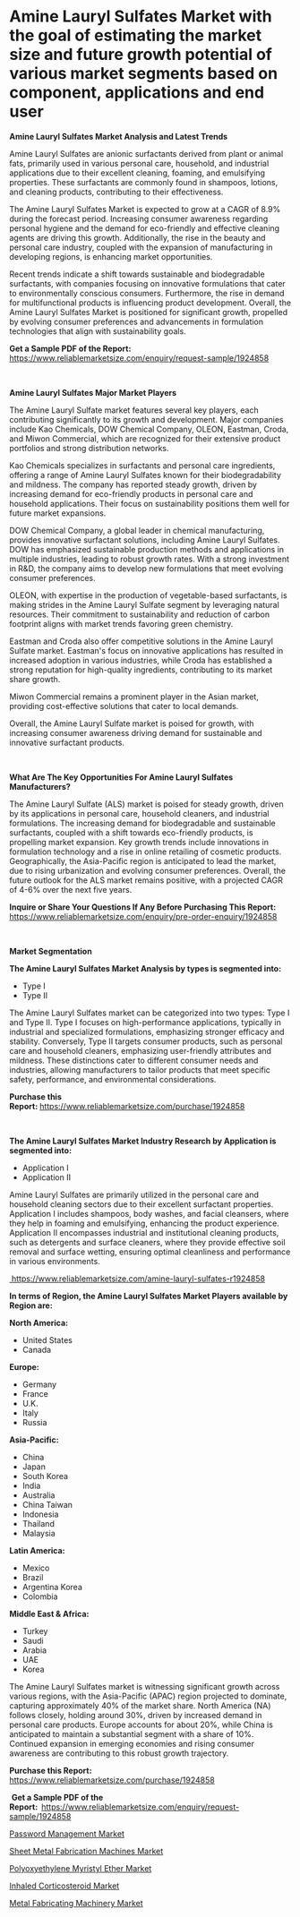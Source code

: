 <p><h1>Amine Lauryl Sulfates Market with the goal of estimating the market size and future growth potential of various market segments based on component, applications and end user</h1></p><p><strong>Amine Lauryl Sulfates Market Analysis and Latest Trends</strong></p>
<p><p>Amine Lauryl Sulfates are anionic surfactants derived from plant or animal fats, primarily used in various personal care, household, and industrial applications due to their excellent cleaning, foaming, and emulsifying properties. These surfactants are commonly found in shampoos, lotions, and cleaning products, contributing to their effectiveness.</p><p>The Amine Lauryl Sulfates Market is expected to grow at a CAGR of 8.9% during the forecast period. Increasing consumer awareness regarding personal hygiene and the demand for eco-friendly and effective cleaning agents are driving this growth. Additionally, the rise in the beauty and personal care industry, coupled with the expansion of manufacturing in developing regions, is enhancing market opportunities.</p><p>Recent trends indicate a shift towards sustainable and biodegradable surfactants, with companies focusing on innovative formulations that cater to environmentally conscious consumers. Furthermore, the rise in demand for multifunctional products is influencing product development. Overall, the Amine Lauryl Sulfates Market is positioned for significant growth, propelled by evolving consumer preferences and advancements in formulation technologies that align with sustainability goals.</p></p>
<p><strong>Get a Sample PDF of the Report:&nbsp;</strong> <a href="https://www.reliablemarketsize.com/enquiry/request-sample/1924858?utm_campaign=1693&utm_medium=2&utm_source=Github&utm_content=ia&utm_term=24102024&utm_id=amine-lauryl-sulfates">https://www.reliablemarketsize.com/enquiry/request-sample/1924858</a></p>
<p>&nbsp;</p>
<p><strong>Amine Lauryl Sulfates Major Market Players</strong></p>
<p><p>The Amine Lauryl Sulfate market features several key players, each contributing significantly to its growth and development. Major companies include Kao Chemicals, DOW Chemical Company, OLEON, Eastman, Croda, and Miwon Commercial, which are recognized for their extensive product portfolios and strong distribution networks.</p><p>Kao Chemicals specializes in surfactants and personal care ingredients, offering a range of Amine Lauryl Sulfates known for their biodegradability and mildness. The company has reported steady growth, driven by increasing demand for eco-friendly products in personal care and household applications. Their focus on sustainability positions them well for future market expansions.</p><p>DOW Chemical Company, a global leader in chemical manufacturing, provides innovative surfactant solutions, including Amine Lauryl Sulfates. DOW has emphasized sustainable production methods and applications in multiple industries, leading to robust growth rates. With a strong investment in R&D, the company aims to develop new formulations that meet evolving consumer preferences.</p><p>OLEON, with expertise in the production of vegetable-based surfactants, is making strides in the Amine Lauryl Sulfate segment by leveraging natural resources. Their commitment to sustainability and reduction of carbon footprint aligns with market trends favoring green chemistry.</p><p>Eastman and Croda also offer competitive solutions in the Amine Lauryl Sulfate market. Eastman's focus on innovative applications has resulted in increased adoption in various industries, while Croda has established a strong reputation for high-quality ingredients, contributing to its market share growth.</p><p>Miwon Commercial remains a prominent player in the Asian market, providing cost-effective solutions that cater to local demands. </p><p>Overall, the Amine Lauryl Sulfate market is poised for growth, with increasing consumer awareness driving demand for sustainable and innovative surfactant products.</p></p>
<p>&nbsp;</p>
<p><strong>What Are The Key Opportunities For Amine Lauryl Sulfates Manufacturers?</strong></p>
<p><p>The Amine Lauryl Sulfate (ALS) market is poised for steady growth, driven by its applications in personal care, household cleaners, and industrial formulations. The increasing demand for biodegradable and sustainable surfactants, coupled with a shift towards eco-friendly products, is propelling market expansion. Key growth trends include innovations in formulation technology and a rise in online retailing of cosmetic products. Geographically, the Asia-Pacific region is anticipated to lead the market, due to rising urbanization and evolving consumer preferences. Overall, the future outlook for the ALS market remains positive, with a projected CAGR of 4-6% over the next five years.</p></p>
<p><strong>Inquire or Share Your Questions If Any Before Purchasing This Report:</strong> <a href="https://www.reliablemarketsize.com/enquiry/pre-order-enquiry/1924858?utm_campaign=1693&utm_medium=2&utm_source=Github&utm_content=ia&utm_term=24102024&utm_id=amine-lauryl-sulfates">https://www.reliablemarketsize.com/enquiry/pre-order-enquiry/1924858</a></p>
<p>&nbsp;</p>
<p><strong>Market Segmentation</strong></p>
<p><strong>The Amine Lauryl Sulfates Market Analysis by types is segmented into:</strong></p>
<p><ul><li>Type I</li><li>Type II</li></ul></p>
<p><p>The Amine Lauryl Sulfates market can be categorized into two types: Type I and Type II. Type I focuses on high-performance applications, typically in industrial and specialized formulations, emphasizing stronger efficacy and stability. Conversely, Type II targets consumer products, such as personal care and household cleaners, emphasizing user-friendly attributes and mildness. These distinctions cater to different consumer needs and industries, allowing manufacturers to tailor products that meet specific safety, performance, and environmental considerations.</p></p>
<p><strong>Purchase this Report:&nbsp;</strong><a href="https://www.reliablemarketsize.com/purchase/1924858?utm_campaign=1693&utm_medium=2&utm_source=Github&utm_content=ia&utm_term=24102024&utm_id=amine-lauryl-sulfates">https://www.reliablemarketsize.com/purchase/1924858</a></p>
<p>&nbsp;</p>
<p><strong>The Amine Lauryl Sulfates Market Industry Research by Application is segmented into:</strong></p>
<p><ul><li>Application I</li><li>Application II</li></ul></p>
<p><p>Amine Lauryl Sulfates are primarily utilized in the personal care and household cleaning sectors due to their excellent surfactant properties. Application I includes shampoos, body washes, and facial cleansers, where they help in foaming and emulsifying, enhancing the product experience. Application II encompasses industrial and institutional cleaning products, such as detergents and surface cleaners, where they provide effective soil removal and surface wetting, ensuring optimal cleanliness and performance in various environments.</p></p>
<p><a href="https://www.reliablemarketsize.com/amine-lauryl-sulfates-r1924858?utm_campaign=1693&utm_medium=2&utm_source=Github&utm_content=ia&utm_term=24102024&utm_id=amine-lauryl-sulfates">&nbsp;https://www.reliablemarketsize.com/amine-lauryl-sulfates-r1924858</a></p>
<p><strong>In terms of Region, the Amine Lauryl Sulfates Market Players available by Region are:</strong></p>
<p>
    <p> <strong> North America: </strong>
        <ul>
            <li>United States</li>
            <li>Canada</li>
        </ul>
        </p> 
    <p> <strong> Europe: </strong>
        <ul>
            <li>Germany</li>
            <li>France</li>
            <li>U.K.</li>
            <li>Italy</li>
            <li>Russia</li>
        </ul>
        </p> 
    <p> <strong> Asia-Pacific: </strong>
        <ul>
            <li>China</li>
            <li>Japan</li>
            <li>South Korea</li>
            <li>India</li>
            <li>Australia</li>
            <li>China Taiwan</li>
            <li>Indonesia</li>
            <li>Thailand</li>
            <li>Malaysia</li>
        </ul>
        </p> 
    <p> <strong> Latin America: </strong>
        <ul>
            <li>Mexico</li>
            <li>Brazil</li>
            <li>Argentina Korea</li>
            <li>Colombia</li>
        </ul>
        </p> 
    <p> <strong> Middle East & Africa: </strong>
        <ul>
            <li>Turkey</li>
            <li>Saudi</li>
            <li>Arabia</li>
            <li>UAE</li>
            <li>Korea</li>
        </ul>
    </p>
    </p>
<p><p>The Amine Lauryl Sulfates market is witnessing significant growth across various regions, with the Asia-Pacific (APAC) region projected to dominate, capturing approximately 40% of the market share. North America (NA) follows closely, holding around 30%, driven by increased demand in personal care products. Europe accounts for about 20%, while China is anticipated to maintain a substantial segment with a share of 10%. Continued expansion in emerging economies and rising consumer awareness are contributing to this robust growth trajectory.</p></p>
<p><strong>Purchase this Report: </strong><a href="https://www.reliablemarketsize.com/purchase/1924858?utm_campaign=1693&utm_medium=2&utm_source=Github&utm_content=ia&utm_term=24102024&utm_id=amine-lauryl-sulfates">https://www.reliablemarketsize.com/purchase/1924858</a></p>
<p>&nbsp;<strong>Get a Sample PDF of the Report:&nbsp;&nbsp;</strong><a href="https://www.reliablemarketsize.com/enquiry/request-sample/1924858?utm_campaign=1693&utm_medium=2&utm_source=Github&utm_content=ia&utm_term=24102024&utm_id=amine-lauryl-sulfates">https://www.reliablemarketsize.com/enquiry/request-sample/1924858</a></p>
<p><strong></strong></p>
<p><p><a href="https://www.linkedin.com/pulse/password-management-market-global-analysis-trends-forecasts-2024-2031-r4fge?utm_campaign=1693&utm_medium=2&utm_source=Github&utm_content=ia&utm_term=24102024&utm_id=amine-lauryl-sulfates">Password Management Market</a></p><p><a href="https://issuu.com/reportprime-2/docs/sheet-metal-fabrication-machines-ma_a5470857d49c8e?utm_campaign=1693&utm_medium=2&utm_source=Github&utm_content=ia&utm_term=24102024&utm_id=amine-lauryl-sulfates">Sheet Metal Fabrication Machines Market</a></p><p><a href="https://github.com/santosh758595/Market-Research-Report-List-6/blob/main/polyoxyethylene-myristyl-ether-market.md?utm_campaign=1693&utm_medium=2&utm_source=Github&utm_content=ia&utm_term=24102024&utm_id=amine-lauryl-sulfates">Polyoxyethylene Myristyl Ether Market</a></p><p><a href="https://www.linkedin.com/pulse/unveiling-market-trends-global-inhaled-corticosteroid-growth-akt6e?utm_campaign=1693&utm_medium=2&utm_source=Github&utm_content=ia&utm_term=24102024&utm_id=amine-lauryl-sulfates">Inhaled Corticosteroid Market</a></p><p><a href="https://issuu.com/reportprime-2/docs/metal-fabricating-machinery-market-_0901e21cd9b116?utm_campaign=1693&utm_medium=2&utm_source=Github&utm_content=ia&utm_term=24102024&utm_id=amine-lauryl-sulfates">Metal Fabricating Machinery Market</a></p></p>